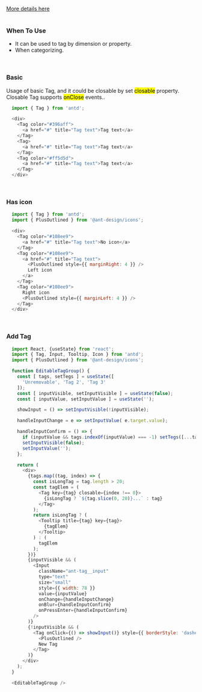 <a href="https://ant.design/components/tag/" title="More details about Ant tag">More details here</a>
<br />
<br />
<h3>When To Use</h3>
<ul>
  <li>It can be used to tag by dimension or property.</li>
  <li>When categorizing.</li>
</ul>
<br />
<h3>Basic</h3>
<p>Usage of basic Tag, and it could be closable by set <mark>closable</mark> property. Closable Tag supports <mark>onClose</mark> events..</p>

```js
  import { Tag } from 'antd';

  <div>
    <Tag color="#396aff">
      <a href="#" title="Tag text">Tag text</a>
    </Tag>
    <Tag>
      <a href="#" title="Tag text">Tag text</a>
    </Tag>
    <Tag color="#ff5d5d">
      <a href="#" title="Tag text">Tag text</a>
    </Tag>
  </div>
```

<br />
<h3>Has icon</h3>

```js
  import { Tag } from 'antd';
  import { PlusOutlined } from '@ant-design/icons';

  <div>
    <Tag color="#108ee9">
      <a href="#" title="Tag text">No icon</a>
    </Tag>
    <Tag color="#108ee9">
      <a href="#" title="Tag text">
        <PlusOutlined style={{ marginRight: 4 }} />
        Left icon
      </a>
    </Tag>
    <Tag color="#108ee9">
      Right icon
      <PlusOutlined style={{ marginLeft: 4 }} />
    </Tag>
  </div>
```
<br />
<h3>Add Tag</h3>

```js
  import React, {useState} from 'react';
  import { Tag, Input, Tooltip, Icon } from 'antd';
  import { PlusOutlined } from '@ant-design/icons';

  function EditableTagGroup() {
    const [ tags, setTegs ] = useState([
      'Unremovable', 'Tag 2', 'Tag 3'
    ]);
    const [ inputVisible, setInputVisible ] = useState(false);
    const [ inputValue, setInputValue ] = useState('');

    showInput = () => setInputVisible(!inputVisible);

    handleInputChange = e => setInputValue( e.target.value);

    handleInputConfirm = () => {
      if (inputValue && tags.indexOf(inputValue) === -1) setTegs([...tags, inputValue]);
      setInputVisible(false);
      setInputValue('');
    };

    return (
      <div>
        {tags.map((tag, index) => {
          const isLongTag = tag.length > 20;
          const tagElem = (
            <Tag key={tag} closable={index !== 0}>
              {isLongTag ? `${tag.slice(0, 20)}...` : tag}
            </Tag>
          );
          return isLongTag ? (
            <Tooltip title={tag} key={tag}>
              {tagElem}
            </Tooltip>
          ) : (
            tagElem
          );
        })}
        {inputVisible && (
          <Input
            className="ant-tag__input"
            type="text"
            size="small"
            style={{ width: 78 }}
            value={inputValue}
            onChange={handleInputChange}
            onBlur={handleInputConfirm}
            onPressEnter={handleInputConfirm}
          />
        )}
        {!inputVisible && (
          <Tag onClick={() => showInput()} style={{ borderStyle: 'dashed' }}>
            <PlusOutlined />
            New Tag
          </Tag>
        )}
      </div>
    );
  }

  <EditableTagGroup />
```
